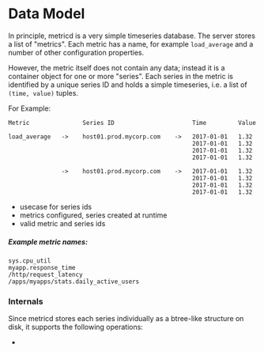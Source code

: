 Data Model
==========

In principle, metricd is a very simple timeseries database. The server stores a
list of "metrics". Each metric has a name, for example `load_average` and a
number of other configuration properties.

However, the metric itself does not contain any data; instead it is a container
object for one or more "series". Each series in the metric is identified by a
unique series ID and holds a simple timeseries, i.e. a list of `(time, value)`
tuples.

For Example:


    Metric               Series ID                      Time         Value

    load_average   ->    host01.prod.mycorp.com    ->   2017-01-01   1.32
                                                        2017-01-01   1.32
                                                        2017-01-01   1.32
                                                        2017-01-01   1.32

                   ->    host01.prod.mycorp.com    ->   2017-01-01   1.32
                                                        2017-01-01   1.32
                                                        2017-01-01   1.32
                                                        2017-01-01   1.32


- usecase for series ids
- metrics configured, series created at runtime
- valid metric and series ids

##### Example metric names:

    sys.cpu_util
    myapp.response_time
    /http/request_latency
    /apps/myapps/stats.daily_active_users



### Internals

Since metricd stores each series individually as a btree-like structure on disk,
it supports the following operations:

   -
